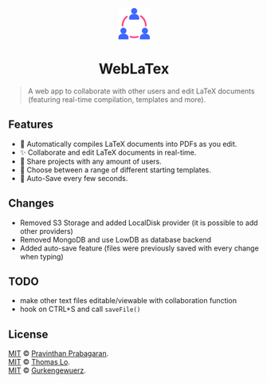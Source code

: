 <p align="center">
  <a href="https://cooperatex.me">
    <img src="src/favicon.png" alt="CooperaTeX" width="12.5%" height="12.5%" />
  </a>
</p>

<h1 align="center">
  WebLaTex
</h1>

> A web app to collaborate with other users and edit LaTeX documents (featuring real-time compilation, templates and more).

## Features

- 📜 Automatically compiles LaTeX documents into PDFs as you edit.
- ✨ Collaborate and edit LaTeX documents in real-time.
- 🤝 Share projects with any amount of users.
- 📝 Choose between a range of different starting templates.
- 💾 Auto-Save every few seconds.

## Changes

- Removed S3 Storage and added LocalDisk provider (it is possible to add other providers)
- Removed MongoDB and use LowDB as database backend
- Added auto-save feature (files were previously saved with every change when typing)


## TODO

- make other text files editable/viewable with collaboration function
- hook on CTRL+S and call `saveFile()`
## License

[MIT](./LICENSE) &copy; [Pravinthan Prabagaran](https://pravinthan.com).  
[MIT](./LICENSE) &copy; [Thomas Lo](https://github.com/tommy-lo).  
[MIT](./LICENSE) &copy; [Gurkengewuerz](https://www.gurkengewuerz.de/).  
